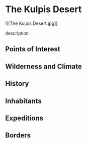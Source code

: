 # The Kulpis Desert
![[The Kulpis Desert.jpg]]

description

## Points of Interest

## Wilderness and Climate

## History

## Inhabitants

## Expeditions

## Borders